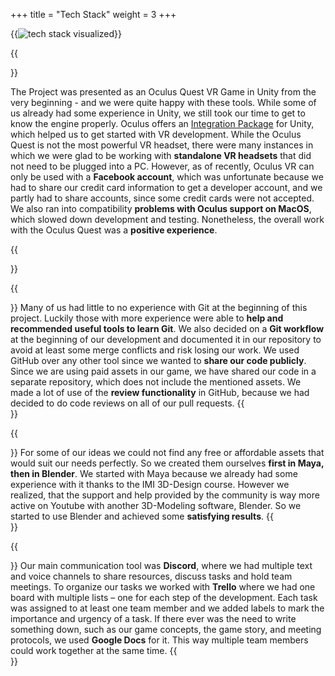 +++
title = "Tech Stack"
weight = 3
+++

{{<image src="tech-stack.png" alt="tech stack visualized" caption="Our tech stack">}}

{{<section title="Unity & Oculus VR">}}

The Project was presented as an Oculus Quest VR Game in Unity from the very beginning - and we were quite happy with these tools. 
While some of us already had some experience in Unity, we still took our time to get to know the engine properly. 
Oculus offers an [Integration Package](https://assetstore.unity.com/packages/tools/integration/oculus-integration-82022) for Unity, which helped us to get started with VR development. While the Oculus Quest is not the most powerful VR headset,
there were many instances in which we were glad to be working with **standalone VR headsets** that did not need to be plugged into a PC. 
However, as of recently, Oculus VR can only be used with a **Facebook account**, which was unfortunate because we had to share our credit card information to get a developer account,
and we partly had to share accounts, since some credit cards were not accepted.
We also ran into compatibility **problems with Oculus support on MacOS**, which slowed down development and testing.
Nonetheless, the overall work with the Oculus Quest was a **positive experience**.

{{</section>}}

{{<section title="GitHub">}}
Many of us had little to no experience with Git at the beginning of this project.
Luckily those with more experience were able to **help and recommended useful tools to learn Git**.
We also decided on a **Git workflow** at the beginning of our development and documented it in our repository to avoid at least some merge conflicts and risk losing our work.
We used GitHub over any other tool since we wanted to **share our code publicly**. Since we are using paid assets in our game, we have shared our code in a separate repository, which does not include the mentioned assets.
We made a lot of use of the **review functionality** in GitHub, because we had decided to do code reviews on all of our pull requests.
{{</section>}}

{{<section title="Maya & Blender">}}
For some of our ideas we could not find any free or affordable assets that would suit our needs perfectly. So we created them ourselves **first in Maya, then in Blender**.
We started with Maya because we already had some experience with it thanks to the IMI 3D-Design course. However we realized, 
that the support and help provided by the community is way more active on Youtube with another 3D-Modeling software, Blender. 
So we started to use Blender and achieved some **satisfying results**.
{{</section>}}

{{<section title="Project Management">}}
Our main communication tool was **Discord**, where we had multiple text and voice channels to share resources, discuss tasks and hold team meetings.
To organize our tasks we worked with **Trello** where we had one board with multiple lists – one for each step of the development. 
Each task was assigned to at least one team member and we added labels to mark the importance and urgency of a task. 
If there ever was the need to write something down, such as our game concepts, the game story, and meeting protocols, we used **Google Docs** for it. 
This way multiple team members could work together at the same time. 
{{</section>}}